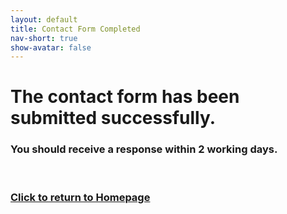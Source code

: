 ```yaml
---
layout: default
title: Contact Form Completed
nav-short: true
show-avatar: false
---
```


<div class="text-center">
  <h1>The contact form has been submitted successfully.</h1>
  <h3>You should receive a response within 2 working days.</h3>
  <p>&nbsp;</p>
  <h3><a href="/index.html">Click to return to Homepage</a></h3>
</div>
